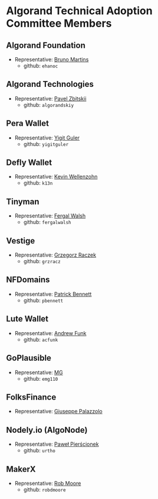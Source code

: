 # Algorand Technical Adoption Committee Members

## Algorand Foundation
- Representative: [Bruno Martins](bruno.martins@algorand.foundation)
    - github: `ehanoc`

## Algorand Technologies
- Representative: [Pavel Zbitskii](pavel@algorand.com)
    - github: `algorandskiy`

## Pera Wallet
- Representative: [Yigit Guler](yigit@perawallet.app)
    - github: `yigitguler`

## Defly Wallet
- Representative: [Kevin Wellenzohn](kevin@blockshake.io)
    - github: `k13n`

## Tinyman
- Representative: [Fergal Walsh](fergal@tinyman.org)
    - github: `fergalwalsh`

## Vestige
- Representative: [Grzegorz Raczek](grzegorz@vestige.fi)
    - github: `grzracz`

## NFDomains
- Representative: [Patrick Bennett](patrick@txnlab.dev)
    - github: `pbennett`

## Lute Wallet
- Representative: [Andrew Funk](acfunk@gmail.com)
    - github: `acfunk`

## GoPlausible
- Representative: [MG](emg110@gmail.com)
    - github: `emg110`

## FolksFinance
- Representative: [Giuseppe Palazzolo](giuseppepalazzolo@blockchainitalia.io)

## Nodely.io (AlgoNode)
- Representative: [Paweł Pierścionek](ppierscionek@gmail.com)
    - github: `urtho`

## MakerX
- Representative: [Rob Moore](rob.moore@makerx.com.au)
    - github: `robdmoore`